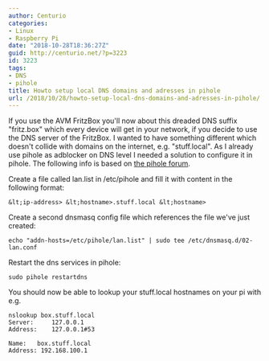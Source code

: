 ```yaml
---
author: Centurio
categories:
- Linux
- Raspberry Pi
date: "2018-10-28T18:36:27Z"
guid: http://centurio.net/?p=3223
id: 3223
tags:
- DNS
- pihole
title: Howto setup local DNS domains and adresses in pihole
url: /2018/10/28/howto-setup-local-dns-domains-and-adresses-in-pihole/
---
```

If you use the AVM FritzBox you'll now about this dreaded DNS suffix  "fritz.box" which every device will get in your network, if you decide to use the DNS server of the FritzBox. I wanted to have something different which doesn't collide with domains on the internet, e.g.  "stuff.local". As I already use pihole as adblocker on DNS level I needed a solution to configure it in pihole. The following info is based on [the pihole forum](https://discourse.pi-hole.net/t/howto-using-pi-hole-as-lan-dns-server/533).

Create a file called lan.list in /etc/pihole and fill it with content in the following format:

```
&lt;ip-address> &lt;hostname>.stuff.local &lt;hostname>
```

Create a second dnsmasq config file which references the file we've just created:

```
echo "addn-hosts=/etc/pihole/lan.list" | sudo tee /etc/dnsmasq.d/02-lan.conf
```

Restart the dns services in pihole:

```
sudo pihole restartdns
```

You should now be able to lookup your stuff.local hostnames on your pi with e.g.

```
nslookup box.stuff.local
Server:		127.0.0.1
Address:	127.0.0.1#53

Name:	box.stuff.local
Address: 192.168.100.1
```